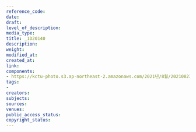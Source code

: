 ```yaml
---
reference_code: 
date: 
draft: 
level_of_description: 
media_type: 
title: _1D20140
description: 
weight: 
modified_at: 
created_at: 
link: 
components:
- https://kctu-photo.s3.ap-northeast-2.amazonaws.com/2021년/8월/20210823_전국+6개+지하철+노조+총투쟁+선포+기자회견/_1D20140.jpg
tags:
- 
creators: 
subjects: 
sources: 
venues: 
public_access_status: 
copyright_status: 
---
```

